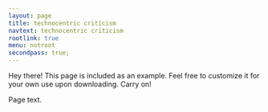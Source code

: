 ```yaml
---
layout: page
title: technocentric criticism
navtext: technocentric criticism
rootlink: true
menu: notroot
secondpass: true;
---
```


<p class="message">
  Hey there! This page is included as an example. Feel free to customize it for your own use upon downloading. Carry on!
</p>

Page text.
